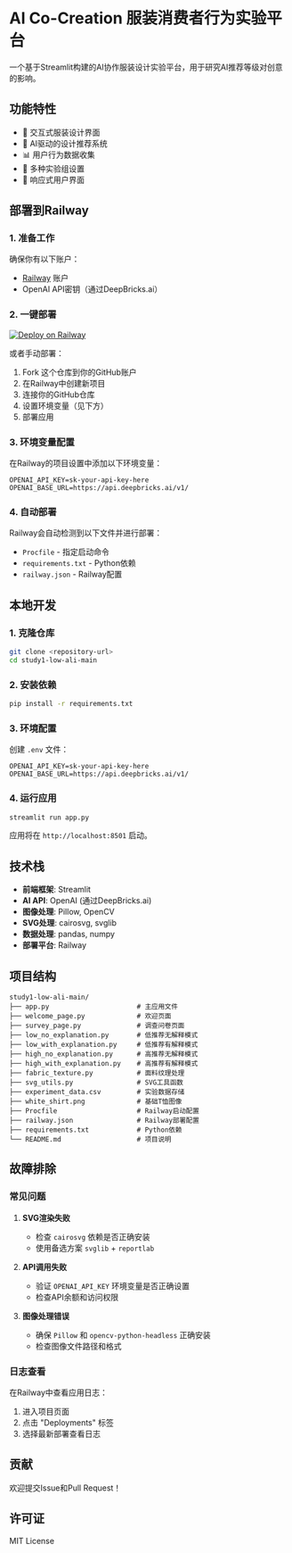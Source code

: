 # AI Co-Creation 服装消费者行为实验平台

一个基于Streamlit构建的AI协作服装设计实验平台，用于研究AI推荐等级对创意的影响。

## 功能特性

- 🎨 交互式服装设计界面
- 🤖 AI驱动的设计推荐系统
- 📊 用户行为数据收集
- 🧪 多种实验组设置
- 📱 响应式用户界面

## 部署到Railway

### 1. 准备工作

确保你有以下账户：
- [Railway](https://railway.app) 账户
- OpenAI API密钥（通过DeepBricks.ai）

### 2. 一键部署

[![Deploy on Railway](https://railway.app/button.svg)](https://railway.app/template/YourTemplateId)

或者手动部署：

1. Fork 这个仓库到你的GitHub账户
2. 在Railway中创建新项目
3. 连接你的GitHub仓库
4. 设置环境变量（见下方）
5. 部署应用

### 3. 环境变量配置

在Railway的项目设置中添加以下环境变量：

```
OPENAI_API_KEY=sk-your-api-key-here
OPENAI_BASE_URL=https://api.deepbricks.ai/v1/
```

### 4. 自动部署

Railway会自动检测到以下文件并进行部署：
- `Procfile` - 指定启动命令
- `requirements.txt` - Python依赖
- `railway.json` - Railway配置

## 本地开发

### 1. 克隆仓库

```bash
git clone <repository-url>
cd study1-low-ali-main
```

### 2. 安装依赖

```bash
pip install -r requirements.txt
```

### 3. 环境配置

创建 `.env` 文件：

```
OPENAI_API_KEY=sk-your-api-key-here
OPENAI_BASE_URL=https://api.deepbricks.ai/v1/
```

### 4. 运行应用

```bash
streamlit run app.py
```

应用将在 `http://localhost:8501` 启动。

## 技术栈

- **前端框架**: Streamlit
- **AI API**: OpenAI (通过DeepBricks.ai)
- **图像处理**: Pillow, OpenCV
- **SVG处理**: cairosvg, svglib
- **数据处理**: pandas, numpy
- **部署平台**: Railway

## 项目结构

```
study1-low-ali-main/
├── app.py                      # 主应用文件
├── welcome_page.py             # 欢迎页面
├── survey_page.py              # 调查问卷页面
├── low_no_explanation.py       # 低推荐无解释模式
├── low_with_explanation.py     # 低推荐有解释模式
├── high_no_explanation.py      # 高推荐无解释模式
├── high_with_explanation.py    # 高推荐有解释模式
├── fabric_texture.py           # 面料纹理处理
├── svg_utils.py                # SVG工具函数
├── experiment_data.csv         # 实验数据存储
├── white_shirt.png             # 基础T恤图像
├── Procfile                    # Railway启动配置
├── railway.json                # Railway部署配置
├── requirements.txt            # Python依赖
└── README.md                   # 项目说明
```

## 故障排除

### 常见问题

1. **SVG渲染失败**
   - 检查 `cairosvg` 依赖是否正确安装
   - 使用备选方案 `svglib` + `reportlab`

2. **API调用失败**
   - 验证 `OPENAI_API_KEY` 环境变量是否正确设置
   - 检查API余额和访问权限

3. **图像处理错误**
   - 确保 `Pillow` 和 `opencv-python-headless` 正确安装
   - 检查图像文件路径和格式

### 日志查看

在Railway中查看应用日志：
1. 进入项目页面
2. 点击 "Deployments" 标签
3. 选择最新部署查看日志

## 贡献

欢迎提交Issue和Pull Request！

## 许可证

MIT License